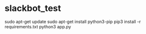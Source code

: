 # slackbot_test

sudo apt-get update
sudo apt-get install python3-pip
pip3 install -r requirements.txt
python3 app.py
